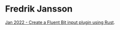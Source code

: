 # Fredrik Jansson

[Jan 2022 - Create a Fluent Bit input plugin using Rust](fluent-bit-input-rust.md).
